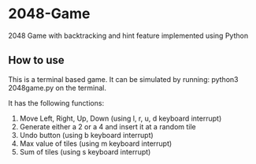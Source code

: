 # 2048-Game
2048 Game with backtracking and hint feature implemented using Python


## How to use
This is a terminal based game. It can be simulated by running:
python3 2048game.py 
on the terminal. 

It has the following functions:
1. Move Left, Right, Up, Down (using l, r, u, d keyboard interrupt)
2. Generate either a 2 or a 4 and insert it at a random tile
3. Undo button (using b keyboard interrupt)
4. Max value of tiles (using m keyboard interrupt)
5. Sum of tiles (using s keyboard interrupt)
